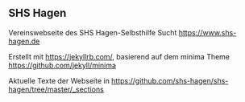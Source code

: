 ## SHS Hagen

Vereinswebseite des SHS Hagen-Selbsthilfe Sucht https://www.shs-hagen.de

Erstellt mit https://jekyllrb.com/, basierend auf dem minima Theme https://github.com/jekyll/minima

Aktuelle Texte der Webseite in https://github.com/shs-hagen/shs-hagen/tree/master/_sections
